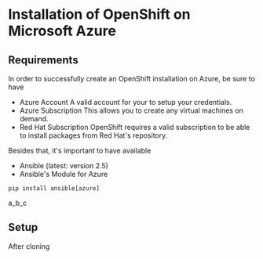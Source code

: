# Installation of OpenShift on Microsoft Azure

## Requirements

In order to successfully create an OpenShift installation on Azure, be sure to have
* Azure Account
A valid account for your to setup your credentials. 
* Azure Subscription
This allows you to create any virtual machines on demand.
* Red Hat Subscription
OpenShift requires a valid subscription to be able to install packages from Red Hat's repository.


Besides that, it's important to have available
* Ansible (latest: version 2.5)
* Ansible's Module for Azure 
```
pip install ansible[azure]
```

a_b_c
## Setup
After cloning

